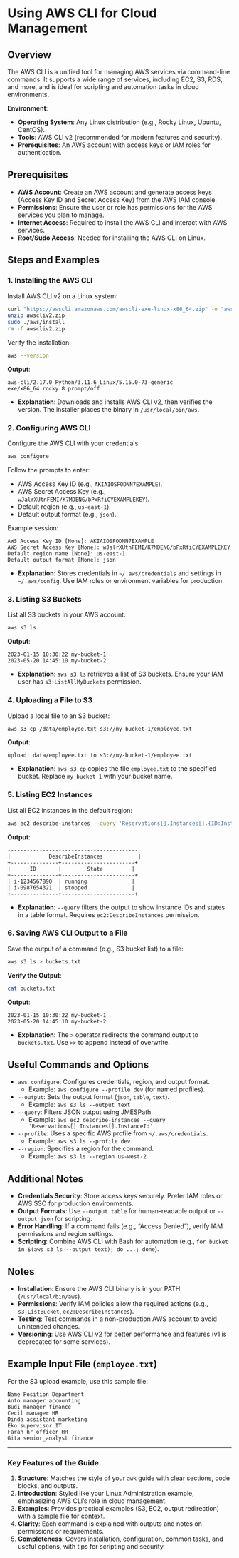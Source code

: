 # Using AWS CLI for Cloud Management

## Overview
The AWS CLI is a unified tool for managing AWS services via command-line commands. It supports a wide range of services, including EC2, S3, RDS, and more, and is ideal for scripting and automation tasks in cloud environments.

**Environment**:
- **Operating System**: Any Linux distribution (e.g., Rocky Linux, Ubuntu, CentOS).
- **Tools**: AWS CLI v2 (recommended for modern features and security).
- **Prerequisites**: An AWS account with access keys or IAM roles for authentication.

## Prerequisites
- **AWS Account**: Create an AWS account and generate access keys (Access Key ID and Secret Access Key) from the AWS IAM console.
- **Permissions**: Ensure the user or role has permissions for the AWS services you plan to manage.
- **Internet Access**: Required to install the AWS CLI and interact with AWS services.
- **Root/Sudo Access**: Needed for installing the AWS CLI on Linux.

## Steps and Examples

### 1. Installing the AWS CLI
Install AWS CLI v2 on a Linux system:

```bash
curl "https://awscli.amazonaws.com/awscli-exe-linux-x86_64.zip" -o "awscliv2.zip"
unzip awscliv2.zip
sudo ./aws/install
rm -f awscliv2.zip
```

Verify the installation:

```bash
aws --version
```

**Output**:

```
aws-cli/2.17.0 Python/3.11.6 Linux/5.15.0-73-generic exe/x86_64.rocky.8 prompt/off
```

- **Explanation**: Downloads and installs AWS CLI v2, then verifies the version. The installer places the binary in `/usr/local/bin/aws`.

### 2. Configuring AWS CLI
Configure the AWS CLI with your credentials:

```bash
aws configure
```

Follow the prompts to enter:
- AWS Access Key ID (e.g., `AKIAIOSFODNN7EXAMPLE`).
- AWS Secret Access Key (e.g., `wJalrXUtnFEMI/K7MDENG/bPxRfiCYEXAMPLEKEY`).
- Default region (e.g., `us-east-1`).
- Default output format (e.g., `json`).

Example session:

```
AWS Access Key ID [None]: AKIAIOSFODNN7EXAMPLE
AWS Secret Access Key [None]: wJalrXUtnFEMI/K7MDENG/bPxRfiCYEXAMPLEKEY
Default region name [None]: us-east-1
Default output format [None]: json
```

- **Explanation**: Stores credentials in `~/.aws/credentials` and settings in `~/.aws/config`. Use IAM roles or environment variables for production.

### 3. Listing S3 Buckets
List all S3 buckets in your AWS account:

```bash
aws s3 ls
```

**Output**:

```
2023-01-15 10:30:22 my-bucket-1
2023-05-20 14:45:10 my-bucket-2
```

- **Explanation**: `aws s3 ls` retrieves a list of S3 buckets. Ensure your IAM user has `s3:ListAllMyBuckets` permission.

### 4. Uploading a File to S3
Upload a local file to an S3 bucket:

```bash
aws s3 cp /data/employee.txt s3://my-bucket-1/employee.txt
```

**Output**:
```
upload: data/employee.txt to s3://my-bucket-1/employee.txt
```

- **Explanation**: `aws s3 cp` copies the file `employee.txt` to the specified bucket. Replace `my-bucket-1` with your bucket name.

### 5. Listing EC2 Instances
List all EC2 instances in the default region:

```bash
aws ec2 describe-instances --query 'Reservations[].Instances[].{ID:InstanceId,State:State.Name}' --output table
```

**Output**:

```
-----------------------------------------
|            DescribeInstances           |
+---------------+-----------------------+
|      ID       |        State         |
+---------------+-----------------------+
| i-1234567890  | running              |
| i-0987654321  | stopped              |
+---------------+-----------------------+
```

- **Explanation**: `--query` filters the output to show instance IDs and states in a table format. Requires `ec2:DescribeInstances` permission.

### 6. Saving AWS CLI Output to a File
Save the output of a command (e.g., S3 bucket list) to a file:

```bash
aws s3 ls > buckets.txt
```

**Verify the Output**:

```bash
cat buckets.txt
```

**Output**:

```
2023-01-15 10:30:22 my-bucket-1
2023-05-20 14:45:10 my-bucket-2
```

- **Explanation**: The `>` operator redirects the command output to `buckets.txt`. Use `>>` to append instead of overwrite.

## Useful Commands and Options
- `aws configure`: Configures credentials, region, and output format.
  - Example: `aws configure --profile dev` (for named profiles).
- `--output`: Sets the output format (`json`, `table`, `text`).
  - Example: `aws s3 ls --output text`
- `--query`: Filters JSON output using JMESPath.
  - Example: `aws ec2 describe-instances --query 'Reservations[].Instances[].InstanceId'`
- `--profile`: Uses a specific AWS profile from `~/.aws/credentials`.
  - Example: `aws s3 ls --profile dev`
- `--region`: Specifies a region for the command.
  - Example: `aws s3 ls --region us-west-2`

## Additional Notes
- **Credentials Security**: Store access keys securely. Prefer IAM roles or AWS SSO for production environments.
- **Output Formats**: Use `--output table` for human-readable output or `--output json` for scripting.
- **Error Handling**: If a command fails (e.g., “Access Denied”), verify IAM permissions and region settings.
- **Scripting**: Combine AWS CLI with Bash for automation (e.g., `for bucket in $(aws s3 ls --output text); do ...; done`).

## Notes
- **Installation**: Ensure the AWS CLI binary is in your PATH (`/usr/local/bin/aws`).
- **Permissions**: Verify IAM policies allow the required actions (e.g., `s3:ListBucket`, `ec2:DescribeInstances`).
- **Testing**: Test commands in a non-production AWS account to avoid unintended changes.
- **Versioning**: Use AWS CLI v2 for better performance and features (v1 is deprecated for some services).

## Example Input File (`employee.txt`)
For the S3 upload example, use this sample file:

```
Name Position Department
Anto manager accounting
Budi manager finance
Cecil manager HR
Dinda assistant marketing
Eko supervisor IT
Farah hr_officer HR
Gita senior_analyst finance
```

---

### Key Features of the Guide
1. **Structure**: Matches the style of your `awk` guide with clear sections, code blocks, and outputs.
2. **Introduction**: Styled like your Linux Administration example, emphasizing AWS CLI’s role in cloud management.
3. **Examples**: Provides practical examples (S3, EC2, output redirection) with a sample file for context.
4. **Clarity**: Each command is explained with outputs and notes on permissions or requirements.
5. **Completeness**: Covers installation, configuration, common tasks, and useful options, with tips for scripting and security.